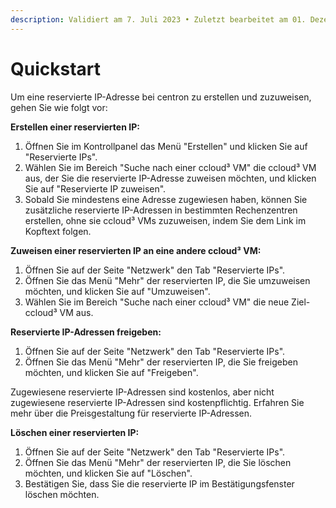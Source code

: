 ```yaml
---
description: Validiert am 7. Juli 2023 • Zuletzt bearbeitet am 01. Dezember 2023
---
```


# Quickstart

Um eine reservierte IP-Adresse bei centron zu erstellen und zuzuweisen, gehen Sie wie folgt vor:

**Erstellen einer reservierten IP:**

1. Öffnen Sie im Kontrollpanel das Menü "Erstellen" und klicken Sie auf "Reservierte IPs".
2. Wählen Sie im Bereich "Suche nach einer ccloud³ VM" die ccloud³ VM aus, der Sie die reservierte IP-Adresse zuweisen möchten, und klicken Sie auf "Reservierte IP zuweisen".
3. Sobald Sie mindestens eine Adresse zugewiesen haben, können Sie zusätzliche reservierte IP-Adressen in bestimmten Rechenzentren erstellen, ohne sie ccloud³ VMs zuzuweisen, indem Sie dem Link im Kopftext folgen.

**Zuweisen einer reservierten IP an eine andere ccloud³ VM:**

1. Öffnen Sie auf der Seite "Netzwerk" den Tab "Reservierte IPs".
2. Öffnen Sie das Menü "Mehr" der reservierten IP, die Sie umzuweisen möchten, und klicken Sie auf "Umzuweisen".
3. Wählen Sie im Bereich "Suche nach einer ccloud³ VM" die neue Ziel-ccloud³ VM aus.

**Reservierte IP-Adressen freigeben:**

1. Öffnen Sie auf der Seite "Netzwerk" den Tab "Reservierte IPs".
2. Öffnen Sie das Menü "Mehr" der reservierten IP, die Sie freigeben möchten, und klicken Sie auf "Freigeben".

Zugewiesene reservierte IP-Adressen sind kostenlos, aber nicht zugewiesene reservierte IP-Adressen sind kostenpflichtig. Erfahren Sie mehr über die Preisgestaltung für reservierte IP-Adressen.

**Löschen einer reservierten IP:**

1. Öffnen Sie auf der Seite "Netzwerk" den Tab "Reservierte IPs".
2. Öffnen Sie das Menü "Mehr" der reservierten IP, die Sie löschen möchten, und klicken Sie auf "Löschen".
3. Bestätigen Sie, dass Sie die reservierte IP im Bestätigungsfenster löschen möchten.
